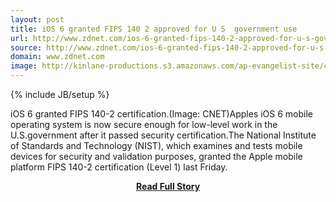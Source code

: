 ```yaml
---
layout: post
title: iOS 6 granted FIPS 140 2 approved for U S  government use
url: http://www.zdnet.com/ios-6-granted-fips-140-2-approved-for-u-s-government-use-7000015019/
source: http://www.zdnet.com/ios-6-granted-fips-140-2-approved-for-u-s-government-use-7000015019/
domain: www.zdnet.com
image: http://kinlane-productions.s3.amazonaws.com/ap-evangelist-site/curated/screenshots/8439_www_zdnet_com.png
---
```

{% include JB/setup %}<p>iOS 6 granted FIPS 140-2 certification.(Image: CNET)Apples iOS 6 mobile operating system is now secure enough for low-level work in the U.S.government after it passed security certification.The National Institute of Standards and Technology (NIST), which examines and tests mobile devices for security and validation purposes, granted the Apple mobile platform FIPS 140-2 certification (Level 1) last Friday.</p>
<center><p><a href="http://www.zdnet.com/ios-6-granted-fips-140-2-approved-for-u-s-government-use-7000015019/" style='padding:25px; font-sze:18px; font-weight: bold;'>Read Full Story</a></p></center>
